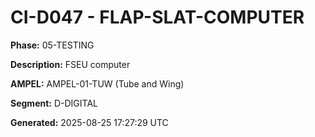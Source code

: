 # CI-D047 - FLAP-SLAT-COMPUTER

**Phase:** 05-TESTING

**Description:** FSEU computer

**AMPEL:** AMPEL-01-TUW (Tube and Wing)

**Segment:** D-DIGITAL

**Generated:** 2025-08-25 17:27:29 UTC
